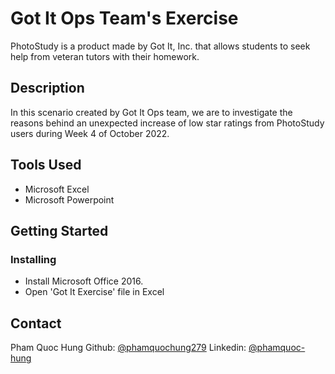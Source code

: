 # Got It Ops Team's Exercise

PhotoStudy is a product made by Got It, Inc. that allows students to seek help from veteran tutors with their homework.

## Description

In this scenario created by Got It Ops team, we are to investigate the reasons behind an unexpected increase of low star ratings from PhotoStudy users during Week 4 of October 2022.

## Tools Used

- Microsoft Excel
- Microsoft Powerpoint

## Getting Started

### Installing

- Install Microsoft Office 2016.
- Open 'Got It Exercise' file in Excel

## Contact

Pham Quoc Hung
Github: [@phamquochung279](https://github.com/phamquochung279)
Linkedin: [@phamquoc-hung](https://www.linkedin.com/in/pham-quochung/)

